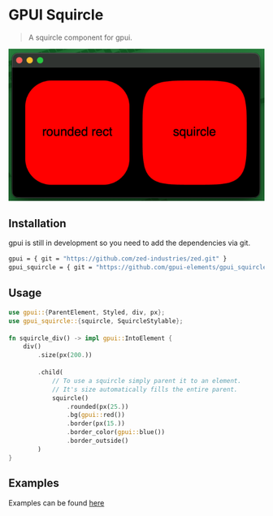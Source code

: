 # GPUI Squircle

> A squircle component for gpui.

![rounded rect vs squircle](rounded_rect_vs_squircle.png)

## Installation

gpui is still in development so you need to add the dependencies via git.

```sh
gpui = { git = "https://github.com/zed-industries/zed.git" }
gpui_squircle = { git = "https://github.com/gpui-elements/gpui_squircle.git" }
```

## Usage

```rs
use gpui::{ParentElement, Styled, div, px};
use gpui_squircle::{squircle, SquircleStylable};

fn squircle_div() -> impl gpui::IntoElement {
    div()
        .size(px(200.))

        .child(
            // To use a squircle simply parent it to an element.
            // It's size automatically fills the entire parent. 
            squircle()
                .rounded(px(25.))
                .bg(gpui::red())
                .border(px(15.))
                .border_color(gpui::blue())
                .border_outside()
        )
}
```

## Examples

Examples can be found [here](/examples)